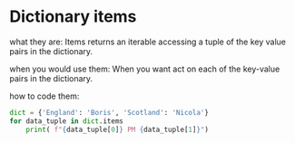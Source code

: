 # Dictionary items

what they are:
Items returns an iterable accessing a tuple of the key value pairs in the dictionary.

when you would use them:
When you want act on each of the key-value pairs in the dictionary.

how to code them:

```python
dict = {'England': 'Boris', 'Scotland': 'Nicola'}
for data_tuple in dict.items
	print( f"{data_tuple[0]} PM {data_tuple[1]}")
```

